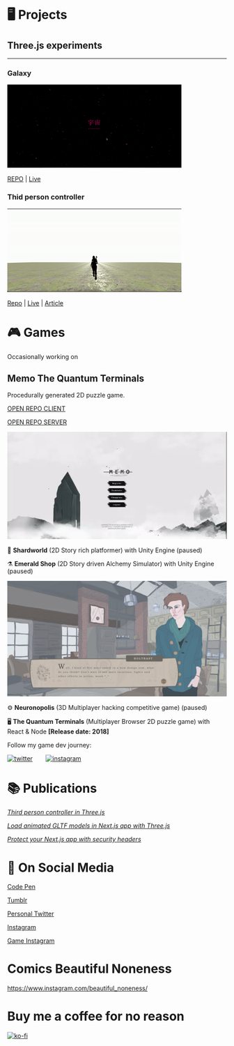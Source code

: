 # 🖥️ Projects


## Three.js experiments

---

### Galaxy

![Galaxy](assets/space.gif?raw=true "Galaxy")

[REPO](https://github.com/oslavdev/flying-through-space) | 
[Live](https://flying-through-space.vercel.app/) 

### Thid person controller

![Galaxy](assets/third.gif?raw=true "Galaxy")

[Repo](https://github.com/oslavdev/webgl-third-person-controller) | 
[Live](https://webgl-third-person-controller.vercel.app/) | 
[Article](https://oslavdev.medium.com/third-person-controller-in-three-js-b643bec50f92)


# 🎮 Games

Occasionally working on 

## Memo The Quantum Terminals

Procedurally generated 2D puzzle game.

[OPEN REPO CLIENT](https://github.com/oslavdev/memo-the-quantum-terminals-client)

[OPEN REPO SERVER](https://github.com/oslavdev/memo-the-quantum-terminals-server)

![Memo](assets/memo.gif?raw=true "Memo")


🔮 **Shardworld** (2D Story rich platformer) with Unity Engine (paused)

⚗️ **Emerald Shop** (2D Story driven Alchemy Simulator) with Unity Engine (paused)

![Emerald Shop](assets/ES.jpg?raw=true "Emerald Shop")

⚙️ **Neuronopolis** (3D Multiplayer hacking competitive game) (paused)

🖥️  **The Quantum Terminals** (Multiplayer Browser 2D puzzle game) with React & Node **[Release date: 2018]**

Follow my game dev journey:
<div style="display:flex; flex-direction:row">
<a href="https://twitter.com/DevRijel" target="_blank">
 <img style="margin-right:30px;" src="https://github.com/paulrobertlloyd/socialmediaicons/blob/main/twitter-32x32.png" alt="twitter"/>
 </a>
 <a href="https://www.instagram.com/fogcradle/" target="_blank">
 <img  src="https://github.com/paulrobertlloyd/socialmediaicons/blob/main/instagram-32x32.png" alt="instagram"/>
 </a>
</div>

# 📚 Publications

[*Third person controller in Three.js*](https://oslavdev.medium.com/third-person-controller-in-three-js-b643bec50f92)

[*Load animated GLTF models in Next.js app with Three.js*](https://oslavdev.medium.com/load-animated-gltf-models-in-next-js-app-with-three-js-8cf0a5d99e10)

[*Protect your Next.js app with security headers*](https://oslavdev.medium.com/protect-your-next-js-app-with-security-headers-7f70f4a95d63)


# 📱 On Social Media

[Code Pen](https://codepen.io/rijelek/pens/public)

[Tumblr](https://www.tumblr.com/blog/ekrijelgames)

[Personal Twitter](https://twitter.com/RijelEk)

[Instagram](https://www.instagram.com/ekrijel/)

[Game Instagram](https://www.instagram.com/fogcradle/)

# Comics Beautiful Noneness 

https://www.instagram.com/beautiful_noneness/


# Buy me a coffee for no reason
[![ko-fi](https://ko-fi.com/img/githubbutton_sm.svg)](https://ko-fi.com/D1D2N0KZ)
